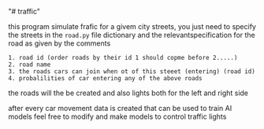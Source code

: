 "# traffic" 

this program simulate frafic for a givem city streets, you just need to specify the
streets in the `road.py` file dictionary and the relevantspecification for the road as given
by the comments

    1. road id (order roads by their id 1 should copme before 2.....)
    2. road name
    3. the roads cars can join when ot of this steeet (entering) (road id)
    4. probalilities of car entering any of the above roads
    
    
    
    
    
the roads will the be created and also lights both for the left and right side

after every car movement data is created that can be used to train AI models feel free to modify and make models to 
control traffic lights
  
    
    